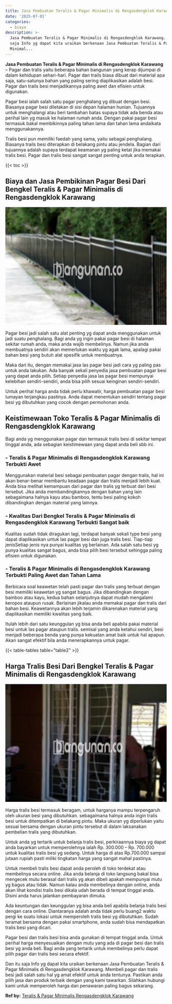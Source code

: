 ```yaml
---
title: Jasa Pembuatan Teralis & Pagar Minimalis di Rengasdengklok Karawang
date: '2025-07-01'
categories:
  - biaya
description: >-
  Jasa Pembuatan Teralis & Pagar Minimalis di Rengasdengklok Karawang. Dan itu
  saja Info yg dapat kita uraikan berkenaan Jasa Pembuatan Teralis & Pagar
  Minimal...
---
```


**Jasa Pembuatan Teralis & Pagar Minimalis di Rengasdengklok Karawang** – Pagar dan tralis yaitu beberapa bahan bangunan yang kerap dijumpai di dalam kehidupan sehari-hari. Pagar dan trails biasa dibuat dari material apa saja, satu-satunya bahan yang paling sering diaplikasikan adalah besi. Pagar dan trails besi menjadikannya paling awet dan efisien untuk digunakan.

Pagar besi ialah salah satu pagar penghalang yg dibuat dengan besi. Biasanya pagar besi diletakan di sisi depan halaman hunian. Tujuannya untuk menghalangi atau beri tambahan batas supaya tidak ada benda atau perihal lain yg masuk ke halaman rumah anda. Dengan pakai pagar besi termasuk bakal membikinnya paling tahan lama dan tahan lama andaikata menggunakannya.

Tralis besi pun memiliki faedah yang sama, yaitu sebagai penghalang. Biasanya trails besi diterapkan di belakang pintu atau jendela. Bagian dari tujuannya adalah supaya terdapat keamanan yg paling ketat jika memakai tralis besi. Pagar dan tralis besi sangat sangat penting untuk anda terapkan.

{{< toc >}}

## Biaya dan Jasa Pembikinan Pagar Besi Dari Bengkel Teralis & Pagar Minimalis di Rengasdengklok Karawang

![Jasa Pembuatan Teralis & Pagar Minimalis di Rengasdengklok Karawang](/images/pagar-minimalis-murah-64.png)

Pagar besi jadi salah satu alat penting yg dapat anda menggunakan untuk jadi suatu penghalang. Bagi anda yg ingin pakai pagar besi di halaman sekitar rumah anda, maka anda wajib membelinya. Namun jika anda membuatnya sendiri akan memerlukan waktu yg agak lama, apalagi pakai bahan besi yang butuh alat spesifik untuk membuatnya.

Maka dari itu, dengan memakai jasa las pagar besi jadi cara yg paling pas untuk anda lakukan. Ada banyak sekali penyedia jasa pembuatan pagar besi yang dapat anda pilih. Setiap penyedia jasa las pagar besi mempunyai kelebihan sendiri-sendiri, anda bisa pilih sesuai keinginan sendiri-sendiri.

Untuk perihal harga anda tidak perlu khawatir, harga pembuatan pagar besi lumayan terjangkau pastinya. Anda dapat menentukan sendiri tentang pagar besi yg dibutuhkan yang cocok dengan permohonan anda.

## Keistimewaan Toko Teralis & Pagar Minimalis di Rengasdengklok Karawang

Bagi anda yg menggunakan pagar dan termasuk tralis besi di sekitar tempat tinggal anda, ada sebagian keistimewaan yang dapat anda beli sbb ini.

### \- Teralis & Pagar Minimalis di Rengasdengklok Karawang Terbukti Awet

Menggunakan material besi sebagai pembuatan pagar dengan tralis, hal ini akan benar-benar membantu keadaan pagar dan tralis menjadi lebih kuat. Anda bisa melihat kemampuan dari pagar dan tralis yg terbuat dari besi tersebut. Jika anda membandingkannya dengan bahan yang lain sebagaimana halnya kayu atau bamboo, tentu besi paling kokoh dibandingkan dengan material yang lainnya.

### \- Kwalitas Dari Bengkel Teralis & Pagar Minimalis di Rengasdengklok Karawang Terbukti Sangat baik

Kualitas sudah tidak diragukan lagi, terdapat banyak sekali type besi yang dapat diaplikasikan untuk las pagar besi dan juga tralis besi. Tiap-tiap jenisSetiap jenis nya punyai kualitas yg berlainan. Ada salah satu besi yg punya kualitas sangat bagus, anda bisa pilih besi tersebut sehingga paling efisien untuk digunakan.

### \- Teralis & Pagar Minimalis di Rengasdengklok Karawang Terbukti Paling Awet dan Tahan Lama

Berbicara soal keawetan telah pasti pagar dan tralis yang terbuat dengan besi memiliki keawetan yg sangat bagus. Jika dibandingkan dengan bamboo atau kayu, kedua bahan selanjutnya dapat mudah mengalami keropos ataupun rusak. Berlainan jikalau anda memakai pagar dan tralis dari bahan besi. Keawetannya akan lebih terjamin dikarenakan material yang diaplikasikan memiliki kwalitas yang baik.

Itulah lebih dari satu keunggulan yg bisa anda beli apabila pakai material besi untuk las pagar ataupun tralis. semisal yang anda ketahui sendiri, besi menjadi beberapa benda yang punya kekuatan amat baik untuk hal apapun. Akan sangat efektif bila anda menerapkannya untuk pagar.

{{< table-tables table="table2" >}}

## Harga Tralis Besi Dari Bengkel Teralis & Pagar Minimalis di Rengasdengklok Karawang

![Jasa Pembuatan Teralis & Pagar Minimalis di Rengasdengklok Karawang](/images/teralis-minimalis-murah-33.png)

Harga tralis besi termasuk beragam, untuk harganya mampu terpengaruh oleh ukuran besi yang dibutuhkan. sebagaimana halnya anda ingin tralis besi untuk ditempatkan di belakang pintu. Maka ukuran yg diperlukan yaitu sesuai bersama dengan ukuran pintu tersebut di dalam laksanakan pembelian tralis yang dibutuhkan.

Untuk anda yg tertarik untuk belanja tralis besi, perkiraannya biaya yg dapat anda bayarkan untuk memperolehnya ialah Rp. 300.000 – Rp. 700.000 untuk kualitas tralis besi yg sedang. Untuk harga di atas Rp.700.000 sampai jutaan rupiah pasti miliki tingkatan harga yang sangat mahal pastinya.

Untuk membeli tralis besi dapat anda peroleh di toko terdekat atau membelinya secara online. Jika anda belanja di toko langsung bakal bisa mengecek mutu berasal dari tralis yg akan dibeli apakah mempunyai mutu yg bagus atau tidak. Namun kalau anda membelinya dengan online, anda akan lihat kondisi tralis besi dikala udah berada di tempat tinggal anda. Disini anda harus jalankan pembayaran dimuka.

Ada keuntungan dan keunggulan yg bisa anda beli apabila belanja tralis besi dengan cara online. Diantaranya adalah anda tidak perlu buang2 waktu pergi ke suatu lokasi untuk memperoleh tralis besi yg dibutuhkan. Sudah teramat bersama dengan pakai smartphone, anda sudah bisa mendapatkan tralis besi yang dicari.

Pagar besi dan tralis besi bisa anda gunakan di tempat tinggal anda. Untuk perihal harga menyesuaikan dengan mutu yang ada di pagar besi dan tralis besi yg anda beli. Bagi anda yang tertarik untuk membelinya perlu dapat pilih pagar dan tralis besi secara efektif.

Dan itu saja Info yg dapat kita uraikan berkenaan Jasa Pembuatan Teralis & Pagar Minimalis di Rengasdengklok Karawang. Membeli pagar dan tralis besi jadi salah satu hal yg amat efektif untuk anda tentunya. Pastikan anda pilih jasa dan produk terbaik dengan yang kami tawarkan. Silahkan hubungi kami untuk memperoleh harga dan penawaran paling bagus sekarang.

**Ref by:** [Teralis & Pagar Minimalis Rengasdengklok Karawang](https://id.wikipedia.org/wiki/Teralis)
